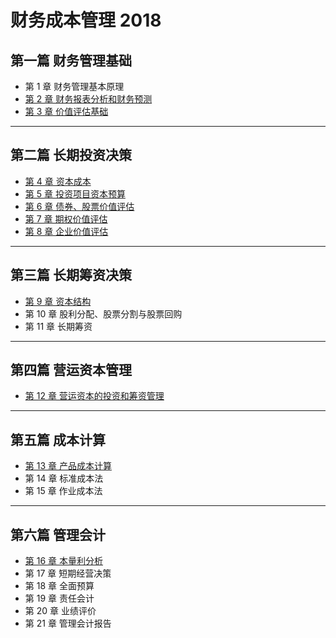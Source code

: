 # 财务成本管理 2018
## 第一篇 财务管理基础
- 第 1 章 财务管理基本原理
- [第 2 章 财务报表分析和财务预测][1]
- [第 3 章 价值评估基础][2]

---- 
## 第二篇 长期投资决策
- [第 4 章 资本成本][3]
- [第 5 章 投资项目资本预算][4]
- [第 6 章 债券、股票价值评估][5]
- [第 7 章 期权价值评估][6]
- [第 8 章 企业价值评估][7]

---- 
## 第三篇 长期筹资决策
- [第 9 章 资本结构](https://github.com/iamWangJunjie/CPA-Learning/blob/master/Financial%20Cost%20Management/资本结构.md)
- 第 10 章 股利分配、股票分割与股票回购
- 第 11 章 长期筹资

---- 
## 第四篇 营运资本管理
- [第 12 章 营运资本的投资和筹资管理][8]

---- 
## 第五篇 成本计算
- [第 13 章 产品成本计算][9]
- 第 14 章 标准成本法
- 第 15 章 作业成本法

---- 
## 第六篇 管理会计
- [第 16 章 本量利分析][10]
- 第 17 章 短期经营决策
- 第 18 章 全面预算
- 第 19 章 责任会计
- 第 20 章 业绩评价
- 第 21 章 管理会计报告

[1]:	https://github.com/iamWangJunjie/CPA_Learning/blob/master/Financial%20Cost%20Management/%E8%B4%A2%E5%8A%A1%E6%8A%A5%E8%A1%A8%E5%88%86%E6%9E%90%E5%92%8C%E8%B4%A2%E5%8A%A1%E9%A2%84%E6%B5%8B.md
[2]:	https://github.com/iamWangJunjie/CPA_Learning/blob/master/Financial%20Cost%20Management/%E4%BB%B7%E5%80%BC%E8%AF%84%E4%BC%B0%E5%9F%BA%E7%A1%80.md
[3]:	https://github.com/iamWangJunjie/CPA_Learning/blob/master/Financial%20Cost%20Management/%E8%B5%84%E6%9C%AC%E6%88%90%E6%9C%AC.md
[4]:	https://github.com/iamWangJunjie/CPA-Learning/blob/master/Financial%20Cost%20Management/%E6%8A%95%E8%B5%84%E9%A1%B9%E7%9B%AE%E8%B5%84%E6%9C%AC%E9%A2%84%E7%AE%97.md
[5]:	https://github.com/iamWangJunjie/CPA_Learning/blob/master/Financial%20Cost%20Management/%E5%80%BA%E5%88%B8%E8%82%A1%E7%A5%A8%E4%BB%B7%E5%80%BC%E8%AF%84%E4%BC%B0.md
[6]:	https://github.com/iamWangJunjie/CPA-Learning/blob/master/Financial%20Cost%20Management/%E6%9C%9F%E6%9D%83%E4%BB%B7%E5%80%BC%E8%AF%84%E4%BC%B0.md
[7]:	https://github.com/iamWangJunjie/CPA-Learning/blob/master/Financial%20Cost%20Management/%E4%BC%81%E4%B8%9A%E4%BB%B7%E5%80%BC%E8%AF%84%E4%BC%B0.md
[8]:	https://github.com/iamWangJunjie/CPA-Learning/blob/master/Financial%20Cost%20Management/%E8%90%A5%E8%BF%90%E8%B5%84%E6%9C%AC%E7%9A%84%E6%8A%95%E8%B5%84%E5%92%8C%E7%AD%B9%E8%B5%84%E7%AE%A1%E7%90%86.md
[9]:	https://github.com/iamWangJunjie/CPA_Learning/blob/master/Financial%20Cost%20Management/%E4%BA%A7%E5%93%81%E6%88%90%E6%9C%AC%E8%AE%A1%E7%AE%97.md
[10]:	https://github.com/iamWangJunjie/CPA_Learning/blob/master/Financial%20Cost%20Management/%E6%9C%AC%E9%87%8F%E5%88%A9%E5%88%86%E6%9E%90.md
